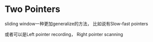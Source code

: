 Two Pointers
======

sliding window一种更加generalize的方法， 比如说有Slow-fast pointers

或者可以是Left pointer recording， Right pointer scanning
